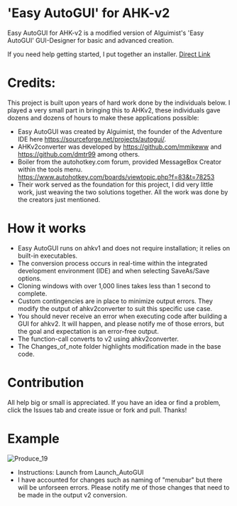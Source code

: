 #  'Easy AutoGUI' for AHK-v2
Easy AutoGUI for AHK-v2 is a modified version of Alguimist's 'Easy AutoGUI' GUI-Designer for basic and advanced creation.  

If you need help getting started, I put together an installer. [Direct Link](https://github.com/samfisherirl/Easy-Auto-GUI-for-AHK-v2/releases/download/v1.6.1/Easy_AutoGUI_v2_Installer.exe)


# Credits:
This project is built upon years of hard work done by the individuals below. I played a very small part in bringing this to AHKv2, these individuals gave dozens and dozens of hours to make these applications possible: 
- Easy AutoGUI was created by Alguimist, the founder of the Adventure IDE here https://sourceforge.net/projects/autogui/. 
- AHKv2converter was developed by https://github.com/mmikeww and https://github.com/dmtr99 among others.
- Boiler from the autohotkey.com forum, provided MessageBox Creator within the tools menu. https://www.autohotkey.com/boards/viewtopic.php?f=83&t=78253
- Their work served as the foundation for this project, I did very little work, just weaving the two solutions together. All the work was done by the creators just mentioned.
  
# How it works 
- Easy AutoGUI runs on ahkv1 and does not require installation; it relies on built-in executables.
- The conversion process occurs in real-time within the integrated development environment (IDE) and when selecting SaveAs/Save options.
- Cloning windows with over 1,000 lines takes less than 1 second to complete.
- Custom contingencies are in place to minimize output errors. They modify the output of ahkv2converter to suit this specific use case.
- You should never receive an error when executing code after building a GUI for ahkv2. It will happen, and please notify me of those errors, but the goal and expectation is an error-free output. 
- The function-call converts to v2 using ahkv2converter. 
- The Changes_of_note folder highlights modification made in the base code.


# Contribution
All help big or small is appreciated. If you have an idea or find a problem, click the Issues tab and create issue or fork and pull. Thanks!
# Example


![Produce_19](https://github.com/samfisherirl/Easy-Auto-GUI-for-AHK-v2/assets/98753696/4c87427a-4079-4043-852e-bbc03a55c953)



- Instructions: Launch from Launch_AutoGUI
- I have accounted for changes such as naming of "menubar" but there will be unforseen errors. Please notify me of those changes that need to be made in the output v2 conversion. 
 

